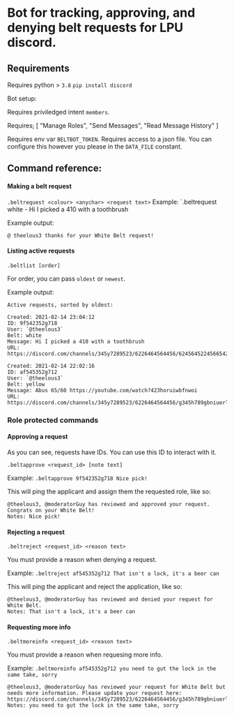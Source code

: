 # Bot for tracking, approving, and denying belt requests for LPU discord.

## Requirements

Requires python > `3.8`
`pip install discord`

Bot setup:

Requires priviledged intent `members`.

Requires; [
    "Manage Roles",
    "Send Messages",
    "Read Message History"
]

Requires env var `BELTBOT_TOKEN`.
Requires access to a json file. You can configure this however you please in the `DATA_FILE` constant.


## Command reference:

#### Making a belt request
`.beltrequest <colour> <anychar> <request text>`
Example: `.beltrequest white - Hi I picked a 410 with a toothbrush

Example output:
```
@ theelous3 thanks for your White Belt request!
```

#### Listing active requests

`.beltlist [order]`

For order, you can pass `oldest` or `newest`.

Example output:
```
Active requests, sorted by oldest:

Created: 2021-02-14 23:04:12
ID: 9f542352g718
User: `@theelous3`
Belt: white
Message: Hi I picked a 410 with a toothbrush
URL: https://discord.com/channels/345y7289523/6226464564456/6245645224566542564

Created: 2021-02-14 22:02:16
ID: af545352g712
User: `@theelous3`
Belt: yellow
Message: Abus 65/60 https://youtube.com/watch?423horuiwbfnwoi
URL: https://discord.com/channels/345y7289523/6226464564456/g345h789gbniuerlgb4
```

### Role protected commands

#### Approving a request

As you can see, requests have IDs. You can use this ID to interact with it.

`.beltapprove <request_id> [note text]`

Example:
`.beltapprove 9f542352g718 Nice pick!`

This will ping the applicant and assign them the requested role, like so:

```
@theelous3, @moderatorGuy has reviewed and approved your request. Congrats on your White Belt!
Notes: Nice pick!
```

#### Rejecting a request

`.beltreject <request_id> <reason text>`

You must provide a reason when denying a request.

Example: `.beltreject af545352g712 That isn't a lock, it's a beer can`

This will ping the applicant and reject the application, like so:

```
@theelous3, @moderatorGuy has reviewed and denied your request for White Belt.
Notes: That isn't a lock, it's a beer can
```


#### Requesting more info

`.beltmoreinfo <request_id> <reason text>`

You must provide a reason when requesing more info.

Example: `.beltmoreinfo af545352g712 you need to gut the lock in the same take, sorry`

```
@theelous3, @moderatorGuy has reviewed your request for White Belt but needs more information. Please update your request here: https://discord.com/channels/345y7289523/6226464564456/g345h789gbniuerlgb4
Notes: you need to gut the lock in the same take, sorry
```
